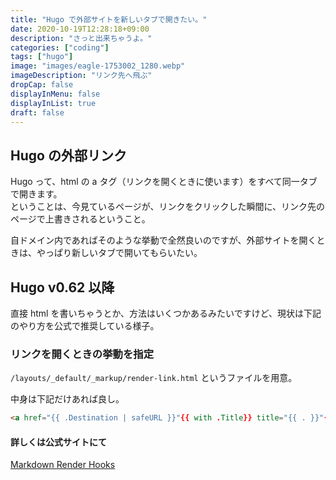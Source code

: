 ```yaml
---
title: "Hugo で外部サイトを新しいタブで開きたい。"
date: 2020-10-19T12:28:18+09:00
description: "さっと出来ちゃうよ。"
categories: ["coding"]
tags: ["hugo"]
image: "images/eagle-1753002_1280.webp"
imageDescription: "リンク先へ飛ぶ"
dropCap: false
displayInMenu: false
displayInList: true
draft: false
---
```

## Hugo の外部リンク
Hugo って、html の a タグ（リンクを開くときに使います）をすべて同一タブで開きます。  
ということは、今見ているページが、リンクをクリックした瞬間に、リンク先のページで上書きされるということ。  

自ドメイン内であればそのような挙動で全然良いのですが、外部サイトを開くときは、やっぱり新しいタブで開いてもらいたい。

## Hugo v0.62 以降
直接 html を書いちゃうとか、方法はいくつかあるみたいですけど、現状は下記のやり方を公式で推奨している様子。

### リンクを開くときの挙動を指定
`/layouts/_default/_markup/render-link.html` というファイルを用意。

中身は下記だけあれば良し。
```html
<a href="{{ .Destination | safeURL }}"{{ with .Title}} title="{{ . }}"{{ end }}{{ if strings.HasPrefix .Destination "http" }} target="_blank"{{ end }}>{{ .Text }}</a>
```

#### 詳しくは公式サイトにて
[Markdown Render Hooks](https://gohugo.io/getting-started/configuration-markup/#markdown-render-hooks)
